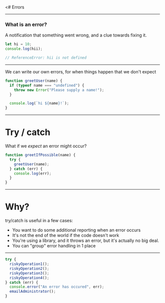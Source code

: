 <# Errors

---

### What is an error?

A notification that something went wrong, and a clue towards fixing it.

```js
let hi = 10;
console.log(hii);

// ReferenceError: hii is not defined
```

---

We can write our own errors, for when things happen that we don't expect

```js
function greetUser(name) {
  if (typeof name === "undefined") {
    throw new Error("Please supply a name!");
  }

  console.log(`hi ${name}!`);
}
```

---

# Try / catch

What if we _expect_ an error might occur?

```js
function greetIfPossible(name) {
  try {
    greetUser(name);
  } catch (err) {
    console.log(err);
  }
}
```

---

# Why?

try/catch is useful in a few cases:

- You want to do some additional reporting when an error occurs
- It's not the end of the world if the code doesn't work
- You're using a library, and it throws an error, but it's actually no big deal.
- You can "group" error handling in 1 place

---

```js
try {
  riskyOperation1();
  riskyOperation2();
  riskyOperation3();
  riskyOperation4();
} catch (err) {
  console.error("An error has occured", err);
  emailAdministrator();
}
```
